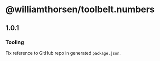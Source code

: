 # @williamthorsen/toolbelt.numbers

## 1.0.1

### Tooling

Fix reference to GitHub repo in generated `package.json`.
